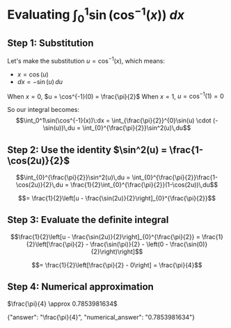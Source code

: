 # Evaluating $\int_0^1\sin(\cos^{-1}(x))\:dx$

## Step 1: Substitution
Let's make the substitution $u = \cos^{-1}(x)$, which means:
- $x = \cos(u)$
- $dx = -\sin(u)\,du$

When $x = 0$, $u = \cos^{-1}(0) = \frac{\pi}{2}$
When $x = 1$, $u = \cos^{-1}(1) = 0$

So our integral becomes:
$$\int_0^1\sin(\cos^{-1}(x))\:dx = \int_{\frac{\pi}{2}}^{0}\sin(u) \cdot (-\sin(u))\,du = \int_{0}^{\frac{\pi}{2}}\sin^2(u)\,du$$

## Step 2: Use the identity $\sin^2(u) = \frac{1-\cos(2u)}{2}$

$$\int_{0}^{\frac{\pi}{2}}\sin^2(u)\,du = \int_{0}^{\frac{\pi}{2}}\frac{1-\cos(2u)}{2}\,du = \frac{1}{2}\int_{0}^{\frac{\pi}{2}}(1-\cos(2u))\,du$$

$$= \frac{1}{2}\left[u - \frac{\sin(2u)}{2}\right]_{0}^{\frac{\pi}{2}}$$

## Step 3: Evaluate the definite integral

$$\frac{1}{2}\left[u - \frac{\sin(2u)}{2}\right]_{0}^{\frac{\pi}{2}} = \frac{1}{2}\left[\frac{\pi}{2} - \frac{\sin(\pi)}{2} - \left(0 - \frac{\sin(0)}{2}\right)\right]$$

$$= \frac{1}{2}\left[\frac{\pi}{2} - 0\right] = \frac{\pi}{4}$$

## Step 4: Numerical approximation
$\frac{\pi}{4} \approx 0.7853981634$

{"answer": "\\frac{\\pi}{4}", "numerical_answer": "0.7853981634"}